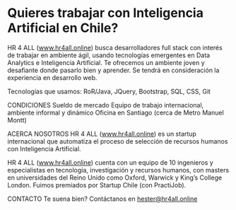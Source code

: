 # Quieres trabajar con Inteligencia Artificial en Chile?

HR 4 ALL (www.hr4all.online) busca desarrolladores full stack con interés de trabajar en ambiente ágil, usando tecnologías emergentes en Data Analytics e Inteligencia Artificial. Te ofrecemos un ambiente joven y desafiante donde pasarlo bien y aprender. Se tendrá en consideración la experiencia en desarrollo web. 

Tecnologías que usamos: RoR/Java, JQuery, Bootstrap, SQL, CSS, Git

CONDICIONES
Sueldo de mercado
Equipo de trabajo internacional, ambiente informal y dinámico
Oficina en Santiago (cerca de Metro Manuel Montt)

ACERCA NOSOTROS
HR 4 ALL (www.hr4all.online) es un startup internacional que automatiza el proceso de selección de recursos humanos con Inteligencia Artificial.  

HR 4 ALL (www.hr4all.online) cuenta con un equipo de 10 ingenieros y especialistas en tecnología, investigación y recursos humanos, con masters en universidades del Reino Unido como Oxford, Warwick y King’s College London. Fuimos premiados por Startup Chile (con PractiJob).

CONTACTO
Te suena bien? Contáctanos en hester@hr4all.online
